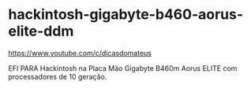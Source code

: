 # hackintosh-gigabyte-b460-aorus-elite-ddm
https://www.youtube.com/c/dicasdomateus

EFI PARA Hackintosh na Placa Mão Gigabyte B460m Aorus ELITE com processadores de 10 geração.
